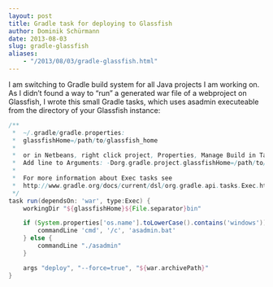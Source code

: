 ```yaml
---
layout: post
title: Gradle task for deploying to Glassfish
author: Dominik Schürmann
date: 2013-08-03
slug: gradle-glassfish
aliases:
    - "/2013/08/03/gradle-glassfish.html"
---
```


I am switching to Gradle build system for all Java projects I am working on.
As I didn’t found a way to “run” a generated war file of a webproject on Glassfish, I wrote this small Gradle tasks, which uses asadmin executeable from the directory of your Glassfish instance:

```groovy
/**
 *  ~/.gradle/gradle.properties:
 *  glassfishHome=/path/to/glassfish_home
 *
 *  or in Netbeans, right click project, Properties, Manage Build in Tasks, Run
 *  Add line to Arguments: -Dorg.gradle.project.glassfishHome=/path/to/glassfish_home
 *
 *  For more information about Exec tasks see
 *  http://www.gradle.org/docs/current/dsl/org.gradle.api.tasks.Exec.html
 */
task run(dependsOn: 'war', type:Exec) {
    workingDir "${glassfishHome}${File.separator}bin"

    if (System.properties['os.name'].toLowerCase().contains('windows')) {
        commandLine 'cmd', '/c', 'asadmin.bat'
    } else {
        commandLine "./asadmin"
    }

    args "deploy", "--force=true", "${war.archivePath}"
}
```
